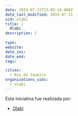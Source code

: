 ```yaml
---
date: 2019-07-21T23:02:24.000Z
date_last_modified: 2019-07-21
uid: olabi
title: |
  Olabi
description: |
  
type: 
website: 
date_ini: 
date_end: 
tags:

cities: 
  - Río de Janeiro
organizations_uids:
  - olabi
---
```


Esta iniciativa fue realizada por:

- [Olabi](/organizaciones/olabi)
